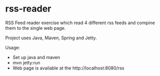 rss-reader
==========
RSS Feed reader exercise which read 4 different rss feeds and compine them to the single web page.

Project uses Java, Maven, Spring and Jetty.

Usage:

- Set up java and maven
- mvn jetty:run
- Web page is available at the http://localhost:8080/rss
